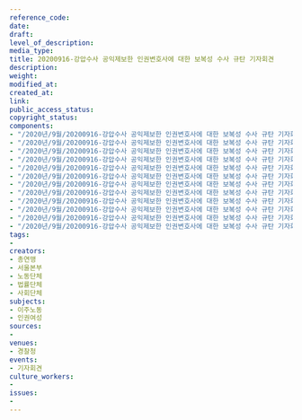```yaml
---
reference_code: 
date: 
draft: 
level_of_description: 
media_type: 
title: 20200916-강압수사 공익제보한 인권변호사에 대한 보복성 수사 규탄 기자회견
description: 
weight: 
modified_at: 
created_at: 
link: 
public_access_status: 
copyright_status: 
components:
- "/2020년/9월/20200916-강압수사 공익제보한 인권변호사에 대한 보복성 수사 규탄 기자회견/_5D_0329.jpg"
- "/2020년/9월/20200916-강압수사 공익제보한 인권변호사에 대한 보복성 수사 규탄 기자회견/_5D_0265.jpg"
- "/2020년/9월/20200916-강압수사 공익제보한 인권변호사에 대한 보복성 수사 규탄 기자회견/_5D_0345.jpg"
- "/2020년/9월/20200916-강압수사 공익제보한 인권변호사에 대한 보복성 수사 규탄 기자회견/_5D_0323.jpg"
- "/2020년/9월/20200916-강압수사 공익제보한 인권변호사에 대한 보복성 수사 규탄 기자회견/_5D_0347.jpg"
- "/2020년/9월/20200916-강압수사 공익제보한 인권변호사에 대한 보복성 수사 규탄 기자회견/_5D_0301.jpg"
- "/2020년/9월/20200916-강압수사 공익제보한 인권변호사에 대한 보복성 수사 규탄 기자회견/_5D_0342.jpg"
- "/2020년/9월/20200916-강압수사 공익제보한 인권변호사에 대한 보복성 수사 규탄 기자회견/_5D_0339.jpg"
- "/2020년/9월/20200916-강압수사 공익제보한 인권변호사에 대한 보복성 수사 규탄 기자회견/_5D_0352.jpg"
- "/2020년/9월/20200916-강압수사 공익제보한 인권변호사에 대한 보복성 수사 규탄 기자회견/_5D_0293.jpg"
- "/2020년/9월/20200916-강압수사 공익제보한 인권변호사에 대한 보복성 수사 규탄 기자회견/_5D_0364.jpg"
- "/2020년/9월/20200916-강압수사 공익제보한 인권변호사에 대한 보복성 수사 규탄 기자회견/_5D_0267.jpg"
tags:
- 
creators:
- 총연맹
- 서울본부
- 노동단체
- 법률단체
- 사회단체
subjects:
- 이주노동
- 인권여성
sources:
- 
venues:
- 경찰청
events:
- 기자회견
culture_workers:
- 
issues:
- 
---
```

